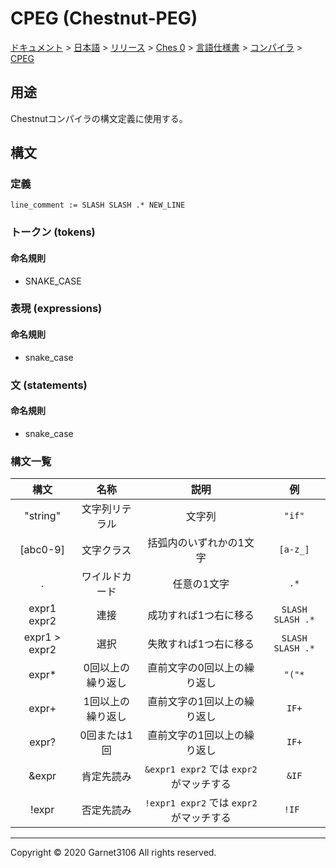# CPEG (Chestnut-PEG)

[ドキュメント](../../../../../../index.md) > [日本語](../../../../../index.md) > [リリース](../../../../index.md) > [Ches 0](../../../index.md) > [言語仕様書](../../index.md) > [コンパイラ](../index.md) > [CPEG](./index.md)

## 用途

Chestnutコンパイラの構文定義に使用する。

## 構文

### 定義

```
line_comment := SLASH SLASH .* NEW_LINE
```

### トークン (tokens)

#### 命名規則

- SNAKE_CASE

### 表現 (expressions)

#### 命名規則

- snake_case

### 文 (statements)

#### 命名規則

- snake_case

### 構文一覧

|構文|名称|説明|例|
|:-:|:-:|:-:|:-:|
|"string"|文字列リテラル|文字列|`"if"`|
|[abc0-9]|文字クラス|括弧内のいずれかの1文字|`[a-z_]`|
|.|ワイルドカード|任意の1文字|`.*`|
|expr1 expr2|連接|成功すれば1つ右に移る|`SLASH SLASH .*`|
|expr1 > expr2|選択|失敗すれば1つ右に移る|`SLASH SLASH .*`|
|expr\*|0回以上の繰り返し|直前文字の0回以上の繰り返し|`"("*`|
|expr+|1回以上の繰り返し|直前文字の1回以上の繰り返し|`IF+`|
|expr?|0回または1回|直前文字の1回以上の繰り返し|`IF+`|
|&expr|肯定先読み|`&expr1 expr2` では `expr2` がマッチする|`&IF`|
|!expr|否定先読み|`!expr1 expr2` では `expr2` がマッチする|`!IF `|

---

Copyright © 2020 Garnet3106 All rights reserved.
